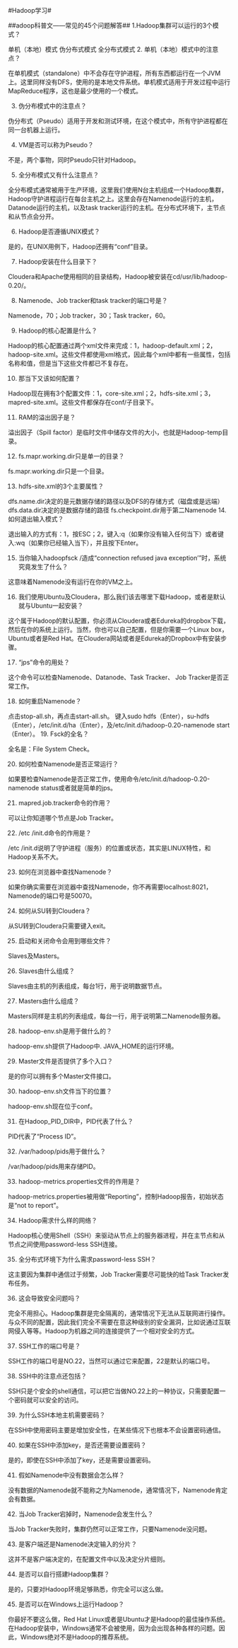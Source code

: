 #Hadoop学习#

##adoop科普文——常见的45个问题解答##
1.Hadoop集群可以运行的3个模式？

单机（本地）模式
伪分布式模式
全分布式模式
2.  单机（本地）模式中的注意点？

在单机模式（standalone）中不会存在守护进程，所有东西都运行在一个JVM上。这里同样没有DFS，使用的是本地文件系统。单机模式适用于开发过程中运行MapReduce程序，这也是最少使用的一个模式。

3.  伪分布模式中的注意点？

伪分布式（Pseudo）适用于开发和测试环境，在这个模式中，所有守护进程都在同一台机器上运行。

4.  VM是否可以称为Pseudo？

不是，两个事物，同时Pseudo只针对Hadoop。

5.  全分布模式又有什么注意点？

全分布模式通常被用于生产环境，这里我们使用N台主机组成一个Hadoop集群，Hadoop守护进程运行在每台主机之上。这里会存在Namenode运行的主机，Datanode运行的主机，以及task tracker运行的主机。在分布式环境下，主节点和从节点会分开。

6.  Hadoop是否遵循UNIX模式？

是的，在UNIX用例下，Hadoop还拥有“conf”目录。

7.  Hadoop安装在什么目录下？

Cloudera和Apache使用相同的目录结构，Hadoop被安装在cd/usr/lib/hadoop-0.20/。

8.  Namenode、Job tracker和task tracker的端口号是？

Namenode，70；Job tracker，30；Task tracker，60。

9.  Hadoop的核心配置是什么？

Hadoop的核心配置通过两个xml文件来完成：1，hadoop-default.xml；2，hadoop-site.xml。这些文件都使用xml格式，因此每个xml中都有一些属性，包括名称和值，但是当下这些文件都已不复存在。

10.  那当下又该如何配置？

Hadoop现在拥有3个配置文件：1，core-site.xml；2，hdfs-site.xml；3，mapred-site.xml。这些文件都保存在conf/子目录下。

11.  RAM的溢出因子是？

溢出因子（Spill factor）是临时文件中储存文件的大小，也就是Hadoop-temp目录。

12.  fs.mapr.working.dir只是单一的目录？

fs.mapr.working.dir只是一个目录。

13.  hdfs-site.xml的3个主要属性？

dfs.name.dir决定的是元数据存储的路径以及DFS的存储方式（磁盘或是远端）
dfs.data.dir决定的是数据存储的路径
fs.checkpoint.dir用于第二Namenode
14.  如何退出输入模式？

退出输入的方式有：1，按ESC；2，键入:q（如果你没有输入任何当下）或者键入:wq（如果你已经输入当下），并且按下Enter。

15.  当你输入hadoopfsck /造成“connection refused java exception’”时，系统究竟发生了什么？

这意味着Namenode没有运行在你的VM之上。

16.  我们使用Ubuntu及Cloudera，那么我们该去哪里下载Hadoop，或者是默认就与Ubuntu一起安装？

这个属于Hadoop的默认配置，你必须从Cloudera或者Edureka的dropbox下载，然后在你的系统上运行。当然，你也可以自己配置，但是你需要一个Linux box，Ubuntu或者是Red Hat。在Cloudera网站或者是Edureka的Dropbox中有安装步骤。

17.  “jps”命令的用处？

这个命令可以检查Namenode、Datanode、Task Tracker、 Job Tracker是否正常工作。

18.  如何重启Namenode？

点击stop-all.sh，再点击start-all.sh。
键入sudo hdfs（Enter），su-hdfs （Enter），/etc/init.d/ha（Enter），及/etc/init.d/hadoop-0.20-namenode start（Enter）。
19.  Fsck的全名？

全名是：File System Check。

20.  如何检查Namenode是否正常运行？

如果要检查Namenode是否正常工作，使用命令/etc/init.d/hadoop-0.20-namenode status或者就是简单的jps。

21.  mapred.job.tracker命令的作用？

可以让你知道哪个节点是Job Tracker。

22.  /etc /init.d命令的作用是？

/etc /init.d说明了守护进程（服务）的位置或状态，其实是LINUX特性，和Hadoop关系不大。

23.  如何在浏览器中查找Namenode？

如果你确实需要在浏览器中查找Namenode，你不再需要localhost:8021，Namenode的端口号是50070。

24.  如何从SU转到Cloudera？

从SU转到Cloudera只需要键入exit。

25.  启动和关闭命令会用到哪些文件？

Slaves及Masters。

26.  Slaves由什么组成？

Slaves由主机的列表组成，每台1行，用于说明数据节点。

27.  Masters由什么组成？

Masters同样是主机的列表组成，每台一行，用于说明第二Namenode服务器。

28.  hadoop-env.sh是用于做什么的？

hadoop-env.sh提供了Hadoop中. JAVA_HOME的运行环境。

29.  Master文件是否提供了多个入口？

是的你可以拥有多个Master文件接口。

30.  hadoop-env.sh文件当下的位置？

hadoop-env.sh现在位于conf。

31.  在Hadoop_PID_DIR中，PID代表了什么？

PID代表了“Process ID”。

32.  /var/hadoop/pids用于做什么？

/var/hadoop/pids用来存储PID。

33.  hadoop-metrics.properties文件的作用是？

hadoop-metrics.properties被用做“Reporting”，控制Hadoop报告，初始状态是“not to report”。

34.  Hadoop需求什么样的网络？

Hadoop核心使用Shell（SSH）来驱动从节点上的服务器进程，并在主节点和从节点之间使用password-less SSH连接。

35.  全分布式环境下为什么需求password-less SSH？

这主要因为集群中通信过于频繁，Job Tracker需要尽可能快的给Task Tracker发布任务。

36.  这会导致安全问题吗？

完全不用担心。Hadoop集群是完全隔离的，通常情况下无法从互联网进行操作。与众不同的配置，因此我们完全不需要在意这种级别的安全漏洞，比如说通过互联网侵入等等。Hadoop为机器之间的连接提供了一个相对安全的方式。

37.  SSH工作的端口号是？

SSH工作的端口号是NO.22，当然可以通过它来配置，22是默认的端口号。

38.  SSH中的注意点还包括？

SSH只是个安全的shell通信，可以把它当做NO.22上的一种协议，只需要配置一个密码就可以安全的访问。

39.  为什么SSH本地主机需要密码？

在SSH中使用密码主要是增加安全性，在某些情况下也根本不会设置密码通信。

40.  如果在SSH中添加key，是否还需要设置密码？

是的，即使在SSH中添加了key，还是需要设置密码。

41.  假如Namenode中没有数据会怎么样？

没有数据的Namenode就不能称之为Namenode，通常情况下，Namenode肯定会有数据。

42.  当Job Tracker宕掉时，Namenode会发生什么？

当Job Tracker失败时，集群仍然可以正常工作，只要Namenode没问题。

43.  是客户端还是Namenode决定输入的分片？

这并不是客户端决定的，在配置文件中以及决定分片细则。

44.  是否可以自行搭建Hadoop集群？

是的，只要对Hadoop环境足够熟悉，你完全可以这么做。

45.  是否可以在Windows上运行Hadoop？

你最好不要这么做，Red Hat Linux或者是Ubuntu才是Hadoop的最佳操作系统。在Hadoop安装中，Windows通常不会被使用，因为会出现各种各样的问题。因此，Windows绝对不是Hadoop的推荐系统。
